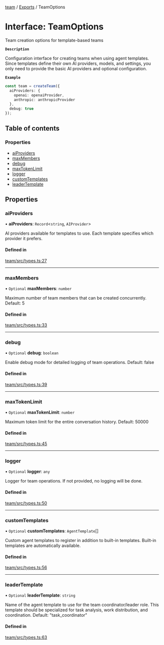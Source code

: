 <!-- 
 ⚠️  AUTO-GENERATED FILE - DO NOT EDIT MANUALLY
 This file is automatically generated by scripts/docs-generator.js
 To make changes, edit the source TypeScript files or update the generator script
-->

[team](../../) / [Exports](../modules) / TeamOptions

# Interface: TeamOptions

Team creation options for template-based teams

**`Description`**

Configuration interface for creating teams when using agent templates.
Since templates define their own AI providers, models, and settings,
you only need to provide the basic AI providers and optional configuration.

**`Example`**

```typescript
const team = createTeam({
  aiProviders: {
    openai: openaiProvider,
    anthropic: anthropicProvider
  },
  debug: true
});
```

## Table of contents

### Properties

- [aiProviders](TeamOptions#aiproviders)
- [maxMembers](TeamOptions#maxmembers)
- [debug](TeamOptions#debug)
- [maxTokenLimit](TeamOptions#maxtokenlimit)
- [logger](TeamOptions#logger)
- [customTemplates](TeamOptions#customtemplates)
- [leaderTemplate](TeamOptions#leadertemplate)

## Properties

### aiProviders

• **aiProviders**: `Record`\<`string`, `AIProvider`\>

AI providers available for templates to use.
Each template specifies which provider it prefers.

#### Defined in

[team/src/types.ts:27](https://github.com/woojubb/robota/blob/1b62bb02b890c71ae884378577a1521b0f8628be/packages/team/src/types.ts#L27)

___

### maxMembers

• `Optional` **maxMembers**: `number`

Maximum number of team members that can be created concurrently.
Default: 5

#### Defined in

[team/src/types.ts:33](https://github.com/woojubb/robota/blob/1b62bb02b890c71ae884378577a1521b0f8628be/packages/team/src/types.ts#L33)

___

### debug

• `Optional` **debug**: `boolean`

Enable debug mode for detailed logging of team operations.
Default: false

#### Defined in

[team/src/types.ts:39](https://github.com/woojubb/robota/blob/1b62bb02b890c71ae884378577a1521b0f8628be/packages/team/src/types.ts#L39)

___

### maxTokenLimit

• `Optional` **maxTokenLimit**: `number`

Maximum token limit for the entire conversation history.
Default: 50000

#### Defined in

[team/src/types.ts:45](https://github.com/woojubb/robota/blob/1b62bb02b890c71ae884378577a1521b0f8628be/packages/team/src/types.ts#L45)

___

### logger

• `Optional` **logger**: `any`

Logger for team operations. If not provided, no logging will be done.

#### Defined in

[team/src/types.ts:50](https://github.com/woojubb/robota/blob/1b62bb02b890c71ae884378577a1521b0f8628be/packages/team/src/types.ts#L50)

___

### customTemplates

• `Optional` **customTemplates**: `AgentTemplate`[]

Custom agent templates to register in addition to built-in templates.
Built-in templates are automatically available.

#### Defined in

[team/src/types.ts:56](https://github.com/woojubb/robota/blob/1b62bb02b890c71ae884378577a1521b0f8628be/packages/team/src/types.ts#L56)

___

### leaderTemplate

• `Optional` **leaderTemplate**: `string`

Name of the agent template to use for the team coordinator/leader role.
This template should be specialized for task analysis, work distribution, and coordination.
Default: "task_coordinator"

#### Defined in

[team/src/types.ts:63](https://github.com/woojubb/robota/blob/1b62bb02b890c71ae884378577a1521b0f8628be/packages/team/src/types.ts#L63)
